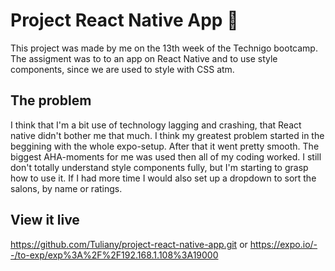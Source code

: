 # Project React Native App 📱

This project was made by me on the 13th week of the Technigo bootcamp. 
The assigment was to to an app on React Native and to use style components, since we are used to style with CSS atm. 

## The problem

I think that I'm a bit use of technology lagging and crashing, that React native didn't bother me that much. I think my greatest problem started in the beggining with the whole expo-setup. 
After that it went pretty smooth. The biggest AHA-moments for me was used <View> then all of my coding worked. I still don't totally understand style components fully, but I'm starting to grasp how to use it. 
If I had more time I would also set up a dropdown to sort the salons, by name or ratings. 

## View it live

https://github.com/Tuliany/project-react-native-app.git
or 
https://expo.io/--/to-exp/exp%3A%2F%2F192.168.1.108%3A19000
